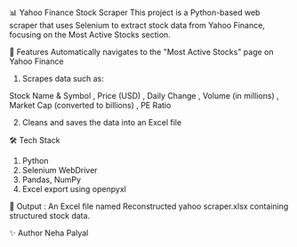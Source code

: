 📊 Yahoo Finance Stock Scraper
This project is a Python-based web scraper that uses Selenium to extract stock data from Yahoo Finance, focusing on the Most Active Stocks section.

🚀 Features
Automatically navigates to the "Most Active Stocks" page on Yahoo Finance

1. Scrapes data such as:

  Stock Name & Symbol ,
  Price (USD) ,
  Daily Change , 
  Volume (in millions) ,
  Market Cap (converted to billions) ,
  PE Ratio 

2. Cleans and saves the data into an Excel file

🛠️ Tech Stack
   1. Python
   2. Selenium WebDriver
   3. Pandas, NumPy
   4. Excel export using openpyxl

📂 Output : An Excel file named Reconstructed yahoo scraper.xlsx containing structured stock data.

✨ Author
  Neha Palyal
